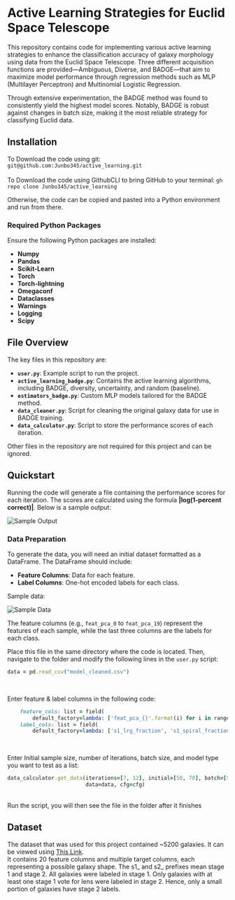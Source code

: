 # **Active Learning Strategies for Euclid Space Telescope**

This repository contains code for implementing various active learning strategies to enhance the classification accuracy of galaxy morphology using data from the Euclid Space Telescope. Three different acquisition functions are provided—Ambiguous, Diverse, and BADGE—that aim to maximize model performance through regression methods such as MLP (Multilayer Perceptron) and Multinomial Logistic Regression.

Through extensive experimentation, the BADGE method was found to consistently yield the highest model scores. Notably, BADGE is robust against changes in batch size, making it the most reliable strategy for classifying Euclid data. 

## Installation

To Download the code using git: ```git@github.com:Junbo345/active_learning.git``` <br/>
<br/>
To Download the code using GithubCLI to bring GitHub to your terminal: ```gh repo clone Junbo345/active_learning```
<br/>

Otherwise, the code can be copied and pasted into a Python environment and run from there. <br/>

### Required Python Packages

Ensure the following Python packages are installed:

- **Numpy**
- **Pandas**
- **Scikit-Learn**
- **Torch**
- **Torch-lightning**
- **Omegaconf**
- **Dataclasses**
- **Warnings**
- **Logging**
- **Scipy**

## File Overview

The key files in this repository are:

- **`user.py`**: Example script to run the project.
- **`active_learning_badge.py`**: Contains the active learning algorithms, including BADGE, diversity, uncertainty, and random (baseline).
- **`estimators_badge.py`**: Custom MLP models tailored for the BADGE method.
- **`data_cleaner.py`**: Script for cleaning the original galaxy data for use in BADGE training.
- **`data_calculator.py`**: Script to store the performance scores of each iteration.

Other files in the repository are not required for this project and can be ignored.

## Quickstart

Running the code will generate a file containing the performance scores for each iteration. The scores are calculated using the formula **|log(1-percent correct)|**. Below is a sample output:

![Sample Output](https://github.com/user-attachments/assets/29af6138-e814-4cbd-a672-e21a05b2d7b1)

### Data Preparation

To generate the data, you will need an initial dataset formatted as a DataFrame. The DataFrame should include:

- **Feature Columns**: Data for each feature.
- **Label Columns**: One-hot encoded labels for each class.

Sample data:

![Sample Data](https://github.com/user-attachments/assets/93abb92c-6e2a-4e16-b279-d27c4d7cead1)

The feature columns (e.g., `feat_pca_0` to `feat_pca_19`) represent the features of each sample, while the last three columns are the labels for each class.

Place this file in the same directory where the code is located. Then, navigate to the folder and modify the following lines in the `user.py` script: <br/>

```ruby
data = pd.read_csv("model_cleaned.csv")
```
<br/>

Enter feature & label columns in the following code: <br/>

```ruby
    feature_cols: list = field(
        default_factory=lambda: ['feat_pca_{}'.format(i) for i in range(20)])  # Feature column names
    label_cols: list = field(
        default_factory=lambda: ['s1_lrg_fraction', 's1_spiral_fraction', 'other'])  # Label column names
```
<br/>

Enter Initial sample size, number of iterations, batch size, and model type you want to test as a list: <br/>
```ruby
data_calculator.get_data(iterations=[7, 12], initial=[50, 70], batch=[500, 300], method=["pytorch_N", "pytorch_N"],
                         data=data, cfg=cfg)
```
<br/>
Run the script, you will then see the file in the folder after it finishes

## Dataset

The dataset that was used for this project contained ~5200 galaxies. It can be viewed using [This Link](https://docs.google.com/spreadsheets/d/1wNmAqCF6vYWlkeholPEZQDJ1QFmoZ13O5fW1kR5rBoo/edit?gid=1126909556#gid=1126909556). 
<br/> It contains 20 feature columns and multiple target columns, each representing a possible galaxy shape. The s1_ and s2_ prefixes mean stage 1 and stage 2. All galaxies were labeled in stage 1. Only galaxies with at least one stage 1 vote for lens were labeled in stage 2. Hence, only a small portion of galaxies have stage 2 labels.







